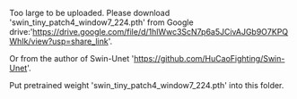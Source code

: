 Too large to be uploaded. Please download 'swin_tiny_patch4_window7_224.pth' from Google drive:'https://drive.google.com/file/d/1hlWwc3ScN7p6a5JCivAJGb9O7KPQWhIk/view?usp=share_link'.

Or from the author of Swin-Unet 'https://github.com/HuCaoFighting/Swin-Unet'.
 
Put pretrained weight 'swin_tiny_patch4_window7_224.pth' into this folder.

